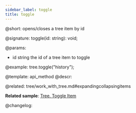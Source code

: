 ```yaml
---
sidebar_label: toggle
title: toggle
---          
```


@short: opens/closes a tree item by id

@signature: toggle(id: string): void;

@params:
- id	string		the id of a tree item to toggle

@example:
tree.toggle("history");


@template: api_method
@descr:


@related: tree/work_with_tree.md#expandingcollapsingitems

**Related sample**: [Tree. Toggle Item](https://snippet.dhtmlx.com/qjk56co2)

@changelog:


